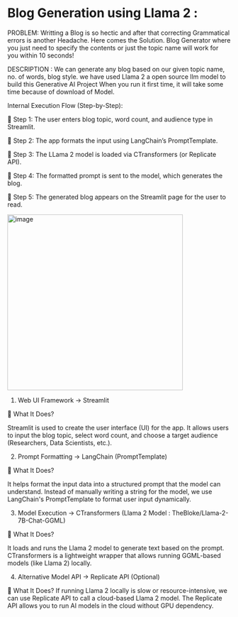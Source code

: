 # Blog Generation using Llama 2 :

PROBLEM:
Writting a Blog is so hectic and after that correcting Grammatical errors is another Headache. Here comes the Solution. Blog Generator where you just need to specify the contents or just the topic name will work for you within 10 seconds!

DESCRIPTION :
We can generate any blog based on our given topic name, no. of words, blog style. we have used Llama 2 a open source llm model to build this Generative AI Project When you run it first time, it will take some time because of download of Model.


Internal Execution Flow (Step-by-Step):  

📌 Step 1: The user enters blog topic, word count, and audience type in Streamlit.

📌 Step 2: The app formats the input using LangChain’s PromptTemplate.

📌 Step 3: The LLama 2 model is loaded via CTransformers (or Replicate API).

📌 Step 4: The formatted prompt is sent to the model, which generates the blog.

📌 Step 5: The generated blog appears on the Streamlit page for the user to read.

<img width="396" alt="image" src="https://github.com/user-attachments/assets/f43b6f62-db66-4981-9a9d-2b94df56a87d" />


1. Web UI Framework → Streamlit
   
🔹 What It Does?

Streamlit is used to create the user interface (UI) for the app.
It allows users to input the blog topic, select word count, and choose a target audience (Researchers, Data Scientists, etc.).

2. Prompt Formatting → LangChain (PromptTemplate)

🔹 What It Does?

It helps format the input data into a structured prompt that the model can understand.
Instead of manually writing a string for the model, we use LangChain's PromptTemplate to format user input dynamically.

3. Model Execution → CTransformers (Llama 2 Model : TheBloke/Llama-2-7B-Chat-GGML)
   
🔹 What It Does?

It loads and runs the Llama 2 model to generate text based on the prompt.
CTransformers is a lightweight wrapper that allows running GGML-based models (like Llama 2) locally.

 4. Alternative Model API → Replicate API (Optional)
    
🔹 What It Does?
If running Llama 2 locally is slow or resource-intensive, we can use Replicate API to call a cloud-based Llama 2 model.
The Replicate API allows you to run AI models in the cloud without GPU dependency.








